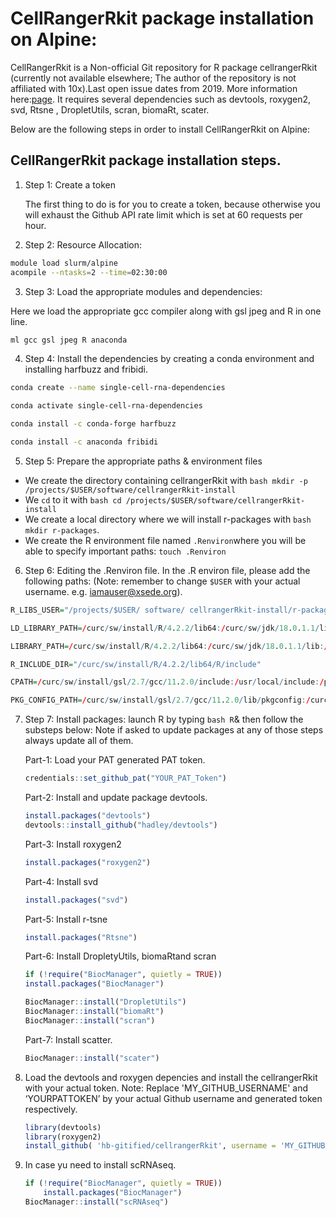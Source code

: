 CellRangerRkit package installation on Alpine:
==============================================

CellRangerRkit is a Non-official Git repository for R package cellrangerRkit (currently not available elsewhere; 
The author of the repository is not affiliated with 10x).Last open issue dates from 2019. 
More information here:[page](https://github.com/hb-gitified/cellrangerRkit/issues/4). 
It requires several dependencies such as devtools, roxygen2, svd, Rtsne , DropletUtils, scran, biomaRt, scater.

Below are the following steps in order to install CellRangerRkit on Alpine:

## CellRangerRkit package installation steps.

1) Step 1: Create a token

   The first thing to do is for you to create a token, because otherwise you will exhaust the Github API rate limit which is set at 60 requests per  hour. 
  
2) Step 2: Resource Allocation: 

```bash
module load slurm/alpine 
acompile --ntasks=2 --time=02:30:00 
```
3) Step 3: Load the appropriate modules and dependencies: 

Here we load the appropriate gcc compiler along with gsl jpeg and R in one line.

```bash
ml gcc gsl jpeg R anaconda
```

4) Step 4: Install the dependencies by creating a conda environment and installing harfbuzz and fribidi. 

```bash
conda create --name single-cell-rna-dependencies 

conda activate single-cell-rna-dependencies 

conda install -c conda-forge harfbuzz 

conda install -c anaconda fribidi 
```
5) Step 5: Prepare the appropriate paths & environment files

  * We create the directory containing cellrangerRkit with ```bash mkdir -p /projects/$USER/software/cellrangerRkit-install```
  * We `cd` to it with ```bash cd /projects/$USER/software/cellrangerRkit-install```
  * We create a local directory where we will install r-packages with ```bash mkdir r-packages```. 
  * We create the R environment file named `.Renviron`where you will be able to specify important paths: ```touch .Renviron```

6) Step 6: Editing the .Renviron file.
      In the .R environ file, please add the following paths: 
      (Note: remember to change `$USER` with your actual username. e.g. iamauser@xsede.org).
 
```R  
R_LIBS_USER="/projects/$USER/ software/ cellrangerRkit-install/r-packages":/projects/$USER/.conda_pkgs/harfbuzz-4.3.0-hd55b92a_0/lib:/curc/sw/install/R/4.2.2/lib64:/curc/sw/jdk/18.0.1.1/lib:/curc/sw/install/gsl/2.7/gcc/11.2.0/lib:/curc/sw/install/gcc/11.2.0/lib64:/curc/sw/install/R/4.2.2/lib64/R/lib:/projects/$USER/.conda_pkgs/fribidi-1.0.10-h7b6447c_0/lib:/curc/sw/install/jpeg/9d/gcc/11.2.0/lib 

LD_LIBRARY_PATH=/curc/sw/install/R/4.2.2/lib64:/curc/sw/jdk/18.0.1.1/lib:/curc/sw/install/gsl/2.7/gcc/11.2.0/lib:/curc/sw/install/gcc/11.2.0/lib64:/projects/$USER/.conda_pkgs/harfbuzz-4.3.0-hd55b92a_0/lib:/projects/$USER/.conda_pkgs/fribidi-1.0.10-h7b6447c_0/lib:/curc/sw/install/jpeg/9d/gcc/11.2.0/lib 

LIBRARY_PATH=/curc/sw/install/R/4.2.2/lib64:/curc/sw/jdk/18.0.1.1/lib:/curc/sw/install/gsl/2.7/gcc/11.2.0/lib:/curc/sw/install/gcc/11.2.0/lib64:/projects/$USER/.conda_pkgs/harfbuzz-4.3.0-hd55b92a_0/lib:/projects/$USER/.conda_pkgs/fribidi-1.0.10-h7b6447c_0/lib:/curc/sw/install/jpeg/9d/gcc/11.2.0/lib 

R_INCLUDE_DIR="/curc/sw/install/R/4.2.2/lib64/R/include" 

CPATH=/curc/sw/install/gsl/2.7/gcc/11.2.0/include:/usr/local/include:/projects/$USER/.conda_pkgs/harfbuzz-4.3.0-hd55b92a_0/include/harfbuzz:/usr/include/freetype2:/projects/$USER/.conda_pkgs/fribidi-1.0.10-h7b6447c_0/include/fribidi:/curc/sw/install/jpeg/9d/gcc/11.2.0/include 

PKG_CONFIG_PATH=/curc/sw/install/gsl/2.7/gcc/11.2.0/lib/pkgconfig:/curc/sw/install/gcc/11.2.0/lib64/pkgconfig:/projects/$USER/.conda_pkgs/fribidi-1.0.10-h7b6447c_0/lib/pkgconfig:/projects/$USER/.conda_pkgs/harfbuzz-4.3.0-hd55b92a_0/lib/pkgconfig:/curc/sw/install/jpeg/9d/gcc/11.2.0/lib/pkgconfig 
```

7) Step 7: Install packages: launch R by typing ```bash R```& then follow the substeps below: 
   Note if asked to update packages at any of those steps always update all of them. 
   
   Part-1: Load your PAT generated PAT token.
     ```R    
     credentials::set_github_pat("YOUR_PAT_Token") 
     ```
   Part-2: Install and update package devtools.
     ```R    
     install.packages("devtools") 
     devtools::install_github("hadley/devtools") 
     ```
   Part-3: Install roxygen2
      ```R    
     install.packages("roxygen2") 
     ```
   Part-4: Install svd
      ```R    
     install.packages("svd") 
     ```
   Part-5: Install r-tsne
      ```R    
     install.packages("Rtsne") 
     ```
   Part-6: Install DropletyUtils, biomaRtand scran
     ```R 
     if (!require("BiocManager", quietly = TRUE))
    install.packages("BiocManager")
     
     BiocManager::install("DropletUtils") 
     BiocManager::install("biomaRt")
     BiocManager::install("scran") 
     ```
   Part-7: Install scatter.
     ```R 
     BiocManager::install("scater") 
     ```
8) Load the devtools and roxygen depencies and install the cellrangerRkit with your actual token. 
   Note: Replace 'MY_GITHUB_USERNAME' and ‘YOURPATTOKEN’ by your actual Github username and generated token
   respectively.
   ```R 
   library(devtools) 
   library(roxygen2) 
   install_github( 'hb-gitified/cellrangerRkit', username = 'MY_GITHUB_USERNAME', auth_token = ‘YOURPATTOKEN’ ) 
    ``` 
    
 9) In case yu need to install scRNAseq.
    ```R 
    if (!require("BiocManager", quietly = TRUE)) 
        install.packages("BiocManager") 
    BiocManager::install("scRNAseq") 
    ```
